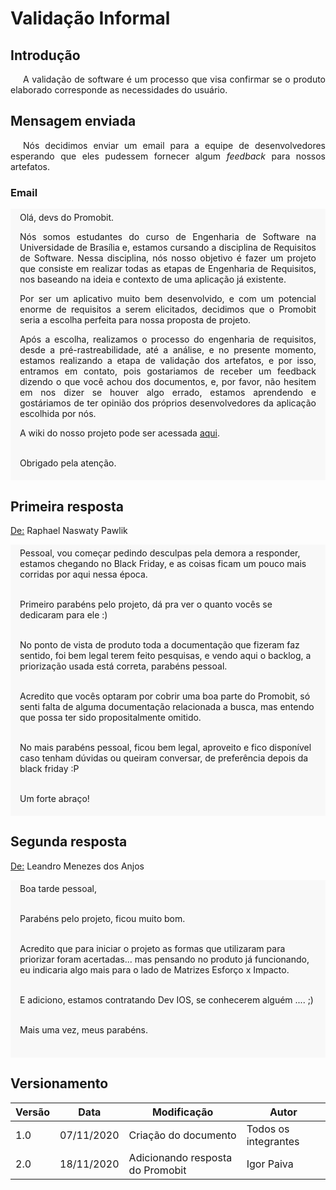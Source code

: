 # Validação Informal

## Introdução

<p style="text-indent: 20px; text-align: justify">
A validação de software é um processo que visa confirmar se o produto elaborado corresponde as necessidades do usuário.
</p>

## Mensagem enviada

<p style="text-indent: 20px; text-align: justify">
Nós decidimos enviar um email para a equipe de desenvolvedores esperando que eles pudessem fornecer algum <i>feedback</i> para nossos artefatos.
</p>

### Email

<div style="padding: 5px 15px; background: #f8f8f8">
Olá, devs do Promobit. <br />

<p style="text-align: justify">
Nós somos estudantes do curso de Engenharia de Software na Universidade de Brasília e, estamos cursando a disciplina de Requisitos de Software. Nessa disciplina, nós nosso objetivo é fazer um projeto que consiste em realizar todas as etapas de Engenharia de Requisitos, nos baseando na ideia e contexto de uma aplicação já existente.
</p>

<p style="text-align: justify">
Por ser um aplicativo muito bem desenvolvido, e com um potencial enorme de requisitos a serem elicitados, decidimos que o Promobit seria a escolha perfeita para nossa proposta de projeto.
</p>

<p style="text-align: justify">
Após a escolha, realizamos o processo do engenharia de requisitos, desde a pré-rastreabilidade, até a análise, e no presente momento, estamos realizando a etapa de validação dos artefatos, e por isso, entramos em contato, pois gostariamos de receber um feedback dizendo o que você achou dos documentos, e, por favor, não hesitem em nos dizer se houver algo errado, estamos aprendendo e gostáriamos de ter opinião dos próprios desenvolvedores da aplicação escolhida por nós.
</p>

A wiki do nosso projeto pode ser acessada <a href="https://requisitos-de-software.github.io/2020.1-Promobit/" target="_blank">aqui</a>. <br /><br />

Obrigado pela atenção.
</div>

## Primeira resposta

<u>De:</u> Raphael Naswaty Pawlik <br />

<div style="padding: 5px 15px; background: #f8f8f8">
Pessoal, vou começar pedindo desculpas pela demora a responder, estamos chegando no Black Friday, e as coisas ficam um pouco mais corridas por aqui nessa época. <br /><br />

Primeiro parabéns pelo projeto, dá pra ver o quanto vocês se dedicaram para ele :) <br /><br />

No ponto de vista de produto toda a documentação que fizeram faz sentido, foi bem legal terem feito pesquisas, e vendo aqui o backlog, a priorização usada está correta, parabéns pessoal. <br /><br />

Acredito que vocês optaram por cobrir uma boa parte do Promobit, só senti falta de alguma documentação relacionada a busca, mas entendo que possa ter sido propositalmente omitido. <br /><br />

No mais parabéns pessoal, ficou bem legal, aproveito e fico disponível caso tenham dúvidas ou queiram conversar, de preferência depois da black friday :P <br /><br />

Um forte abraço!
</div>

## Segunda resposta

<u>De:</u> Leandro Menezes dos Anjos <br />

<div style="padding: 5px 15px; background: #f8f8f8">
Boa tarde pessoal, <br /><br />

Parabéns pelo projeto, ficou muito bom.<br /><br />

Acredito que para iniciar o projeto as formas que utilizaram para priorizar foram acertadas... mas pensando no produto já funcionando, eu indicaria algo mais para o lado de Matrizes Esforço x Impacto. <br /><br />

E adiciono, estamos contratando Dev IOS, se conhecerem alguém .... ;) <br /><br />

Mais uma vez, meus parabéns. <br /><br />
</div>

## Versionamento

| Versão | Data | Modificação | Autor |
|--|--|--|--|
| 1.0 | 07/11/2020 | Criação do documento | Todos os integrantes |
| 2.0 | 18/11/2020 | Adicionando resposta do Promobit | Igor Paiva |
